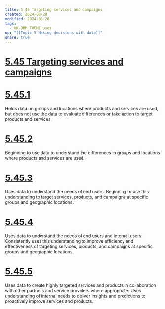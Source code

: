 ```yaml
---
title: 5.45 Targeting services and campaigns
created: 2024-08-28
modified: 2024-08-28
tags:
  - UK-DMM_THEME_uses
up: "[[Topic 5 Making decisions with data]]"
share: true
---
```

# [5.45 Targeting services and campaigns](5.45%20Targeting%20services%20and%20campaigns.md)
# [5.45.1](5.45.1.md)

Holds data on groups and locations where products and services are used, but does not use the data to evaluate differences or take action to target products and services.

# [5.45.2](5.45.2.md)

Beginning to use data to understand the differences in groups and locations where products and services are used.

# [5.45.3](5.45.3.md)

Uses data to understand the needs of end users. Beginning to use this understanding to target services, products, and campaigns at specific groups and geographic locations.

# [5.45.4](5.45.4.md)

Uses data to understand the needs of end users and internal users. Consistently uses this understanding to improve efficiency and effectiveness of targeting services, products, and campaigns at specific groups and geographic locations.

# [5.45.5](5.45.5.md)

Uses data to create highly targeted services and products in collaboration with other partners and service providers where appropriate. Uses understanding of internal needs to deliver insights and predictions to proactively improve services and products.
